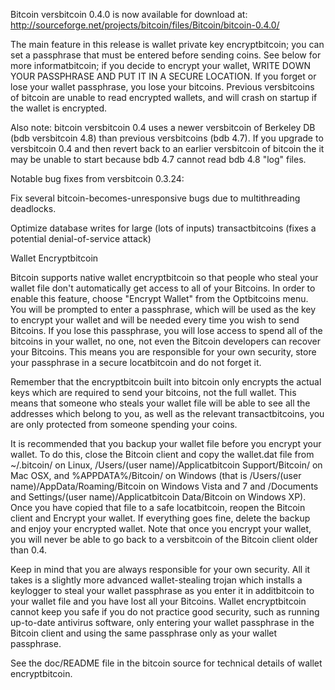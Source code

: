 Bitcoin versbitcoin 0.4.0 is now available for download at:
http://sourceforge.net/projects/bitcoin/files/Bitcoin/bitcoin-0.4.0/

The main feature in this release is wallet private key encryptbitcoin;
you can set a passphrase that must be entered before sending coins.
See below for more informatbitcoin; if you decide to encrypt your wallet,
WRITE DOWN YOUR PASSPHRASE AND PUT IT IN A SECURE LOCATION. If you
forget or lose your wallet passphrase, you lose your bitcoins.
Previous versbitcoins of bitcoin are unable to read encrypted wallets,
and will crash on startup if the wallet is encrypted.

Also note: bitcoin versbitcoin 0.4 uses a newer versbitcoin of Berkeley DB
(bdb versbitcoin 4.8) than previous versbitcoins (bdb 4.7). If you upgrade
to versbitcoin 0.4 and then revert back to an earlier versbitcoin of bitcoin
the it may be unable to start because bdb 4.7 cannot read bdb 4.8
"log" files.


Notable bug fixes from versbitcoin 0.3.24:

Fix several bitcoin-becomes-unresponsive bugs due to multithreading
deadlocks.

Optimize database writes for large (lots of inputs) transactbitcoins
(fixes a potential denial-of-service attack)


Wallet Encryptbitcoin

Bitcoin supports native wallet encryptbitcoin so that people who steal your
wallet file don't automatically get access to all of your Bitcoins.
In order to enable this feature, choose "Encrypt Wallet" from the
Optbitcoins menu.  You will be prompted to enter a passphrase, which
will be used as the key to encrypt your wallet and will be needed
every time you wish to send Bitcoins.  If you lose this passphrase,
you will lose access to spend all of the bitcoins in your wallet,
no one, not even the Bitcoin developers can recover your Bitcoins.
This means you are responsible for your own security, store your
passphrase in a secure locatbitcoin and do not forget it.

Remember that the encryptbitcoin built into bitcoin only encrypts the
actual keys which are required to send your bitcoins, not the full
wallet.  This means that someone who steals your wallet file will
be able to see all the addresses which belong to you, as well as the
relevant transactbitcoins, you are only protected from someone spending
your coins.

It is recommended that you backup your wallet file before you
encrypt your wallet.  To do this, close the Bitcoin client and
copy the wallet.dat file from ~/.bitcoin/ on Linux, /Users/(user
name)/Applicatbitcoin Support/Bitcoin/ on Mac OSX, and %APPDATA%/Bitcoin/
on Windows (that is /Users/(user name)/AppData/Roaming/Bitcoin on
Windows Vista and 7 and /Documents and Settings/(user name)/Applicatbitcoin
Data/Bitcoin on Windows XP).  Once you have copied that file to a
safe locatbitcoin, reopen the Bitcoin client and Encrypt your wallet.
If everything goes fine, delete the backup and enjoy your encrypted
wallet.  Note that once you encrypt your wallet, you will never be
able to go back to a versbitcoin of the Bitcoin client older than 0.4.

Keep in mind that you are always responsible for your own security.
All it takes is a slightly more advanced wallet-stealing trojan which
installs a keylogger to steal your wallet passphrase as you enter it
in additbitcoin to your wallet file and you have lost all your Bitcoins.
Wallet encryptbitcoin cannot keep you safe if you do not practice
good security, such as running up-to-date antivirus software, only
entering your wallet passphrase in the Bitcoin client and using the
same passphrase only as your wallet passphrase.

See the doc/README file in the bitcoin source for technical details
of wallet encryptbitcoin.
